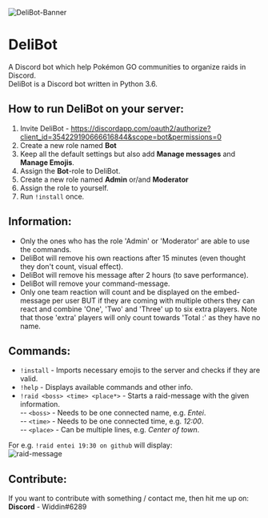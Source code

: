 ![DeliBot-Banner](https://github.com/OfficialWiddin/DeliBot/blob/master/images/Delibot_banner.png)

# DeliBot
A Discord bot which help Pokémon GO communities to organize raids in Discord.  
DeliBot is a Discord bot written in Python 3.6.


## How to run DeliBot on your server:
1. Invite DeliBot - https://discordapp.com/oauth2/authorize?client_id=354229190666616844&scope=bot&permissions=0
2. Create a new role named **Bot**
3. Keep all the default settings but also add **Manage messages** and **Manage Emojis**.
4. Assign the **Bot**-role to DeliBot.
5. Create a new role named **Admin** or/and **Moderator**
6. Assign the role to yourself.
7. Run `!install` once.


## Information:
- Only the ones who has the role 'Admin' or 'Moderator' are able to use the commands.
- DeliBot will remove his own reactions after 15 minutes (even thought they don't count, visual effect).
- DeliBot will remove his message after 2 hours (to save performance).
- DeliBot will remove your command-message.
- Only one team reaction will count and be displayed on the embed-message per user BUT if they are coming with multiple others they can react and combine 'One', 'Two' and 'Three' up to six extra players. Note that those 'extra' players will only count towards 'Total :' as they have no name.


## Commands:
- `!install` - Imports necessary emojis to the server and checks if they are valid. 
- `!help` - Displays available commands and other info.
- `!raid <boss> <time> <place*>` - Starts a raid-message with the given information.  
-- `<boss>` - Needs to be one connected name, e.g. *Entei*.  
-- `<time>` - Needs to be one connected time, e.g. *12:00*.  
-- `<place>` - Can be multiple lines, e.g. *Center of town*.
  
For e.g. `!raid entei 19:30 on github` will display:  
![raid-message](https://github.com/OfficialWiddin/DeliBot/blob/master/images/Example.PNG)  


## Contribute:
If you want to contribute with something / contact me, then hit me up on:  
**Discord** - Widdin#6289
